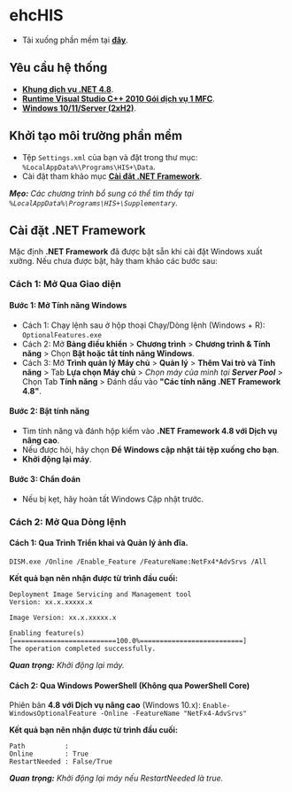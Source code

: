 # ehcHIS
* Tải xuống phần mềm tại **[đây](https://github.com/ngocna1409/ehc_public/releases/latest)**.

## Yêu cầu hệ thống
* [**Khung dịch vụ .NET 4.8**](https://go.microsoft.com/fwlink/?LinkId=2085155).
* [**Runtime Visual Studio C++ 2010 Gói dịch vụ 1 MFC**](https://www.microsoft.com/en-US/download/details.aspx?id=26999).
* [**Windows 10/11/Server (2xH2)**](https://www.microsoft.com/en-us/software-download/).

## Khởi tạo môi trường phần mềm

* Tệp `Settings.xml` của bạn và đặt trong thư mục: `%LocalAppData%\Programs\HIS+\Data`.
* Cài đặt tham khảo mục [**Cài đặt .NET Framework**](#cài-đặt-net-framework).

_**Mẹo:** Các chương trình bổ sung có thể tìm thấy tại `%LocalAppData%\Programs\HIS+\Supplementary`._
## Cài đặt .NET Framework

Mặc định **.NET Framework** đã được bật sẵn khi cài đặt Windows xuất xưởng. Nếu chưa được bật, hãy tham khảo các bước sau:

### Cách 1: Mở Qua Giao diện

#### Bước 1: Mở Tính năng Windows
* Cách 1: Chạy lệnh sau ở hộp thoại Chạy/Dòng lệnh (Windows + R): `OptionalFeatures.exe`
* Cách 2: Mở **Bảng điều khiển** > **Chương trình** > **Chương trình & Tính năng** > Chọn **️Bật hoặc tắt tính năng Windows**.
* Cách 3: Mở **Trình quản lý Máy chủ** > **Quản lý** > **Thêm Vai trò và Tính năng** > Tab **Lựa chọn Máy chủ** > *Chọn máy của mình tại **Server Pool*** >  Chọn Tab **Tính năng** > Đánh dấu vào **"Các tính năng .NET Framework 4.8"**.

#### Bước 2: Bật tính năng
* Tìm tính năng và đánh hộp kiểm vào **.NET Framework 4.8 với Dịch vụ nâng cao**.
* Nếu được hỏi, hãy chọn **Để Windows cập nhật tải tệp xuống cho bạn**.
* **Khởi động lại máy**.

#### Bước 3: Chẩn đoán
* Nếu bị kẹt, hãy hoàn tất Windows Cập nhật trước.

### Cách 2: Mở Qua Dòng lệnh
#### Cách 1: Qua Trình Triển khai và Quản lý ảnh đĩa.

`DISM.exe /Online /Enable_Feature /FeatureName:NetFx4*AdvSrvs /All`

**Kết quả bạn nên nhận được từ trình đầu cuối:**
```
Deployment Image Servicing and Management tool
Version: xx.x.xxxxx.x

Image Version: xx.x.xxxxx.x

Enabling feature(s)
[==========================100.0%==========================]
The operation completed successfully.
```
_**Quan trọng:** Khởi động lại máy._

#### Cách 2: Qua Windows PowerShell (Không qua PowerShell Core)

Phiên bản **4.8 với Dịch vụ nâng cao** (Windows 10.x):
`Enable-WindowsOptionalFeature -Online -FeatureName "NetFx4-AdvSrvs"`

**Kết quả bạn nên nhận được từ trình đầu cuối:**
```
Path          :
Online        : True
RestartNeeded : False/True
```
_**Quan trọng:** Khởi động lại máy nếu *RestartNeeded* là *true*._
